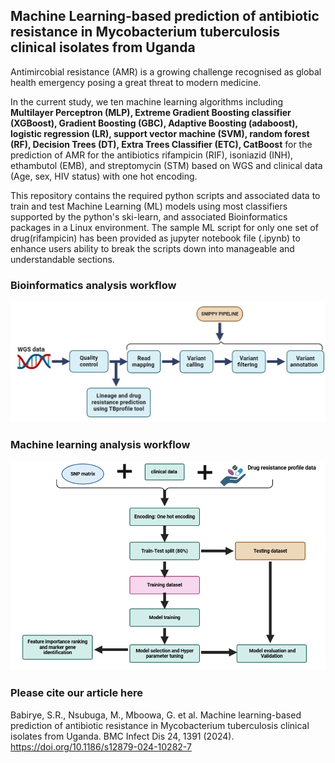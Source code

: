 ## Machine Learning-based prediction of antibiotic resistance in Mycobacterium tuberculosis clinical isolates from Uganda 
Antimircobial resistance (AMR) is a growing challenge recognised as global health emergency posing a great threat to modern medicine.

In the current study, we ten machine learning algorithms including  **Multilayer Perceptron (MLP), Extreme Gradient Boosting classifier (XGBoost), Gradient Boosting (GBC), Adaptive Boosting (adaboost), logistic regression (LR), support vector machine (SVM), random forest (RF), Decision Trees (DT), Extra Trees Classifier (ETC), CatBoost** for the prediction of AMR for the antibiotics rifampicin (RIF), isoniazid (INH), ethambutol (EMB), and streptomycin (STM) based on WGS and clinical data (Age, sex, HIV status)  with one hot encoding.

This repository contains the required python scripts and associated data to train and test Machine Learning (ML) models using most classifiers supported by the python's ski-learn, and associated Bioinformatics packages in a Linux environment. The sample ML script for only one set of drug(rifampicin) has been provided as jupyter notebook file (.ipynb) to enhance users ability to break the scripts down into manageable and understandable sections.

### Bioinformatics analysis workflow
![Alt text](Figures/Bioinformatics_analysis_workflow.jpg)

### Machine learning analysis workflow
![Alt text](Figures/ML_analysis_workflow.png)

### Please cite our article here
Babirye, S.R., Nsubuga, M., Mboowa, G. et al. Machine learning-based prediction of antibiotic resistance in Mycobacterium tuberculosis clinical isolates from Uganda. BMC Infect Dis 24, 1391 (2024). https://doi.org/10.1186/s12879-024-10282-7
